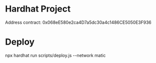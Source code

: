 # Hardhat Project
Address contract: 0x068eE580e2ca4D7a5dc30a4c1486CE5050E3F936
# Deploy
npx hardhat run scripts/deploy.js --network matic
```
